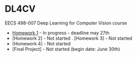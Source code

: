 # DL4CV
EECS 498-007 Deep Learning for Computer Vision course

- [Homework 1](https://github.com/sigalaz/DL4CV/tree/main/A1) - In progress - deadline may 27th
- [Homework 2] - Not started
. [Homework 3] - Not started
- [Homework 4] - Not started
- [Final Project] - Not started (begin date: June 30th)
